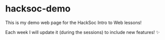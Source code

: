 # hacksoc-demo

This is my demo web page for the HackSoc Intro to Web lessons! 

Each week I will update it (during the sessions) to include new features! :sparkles:
